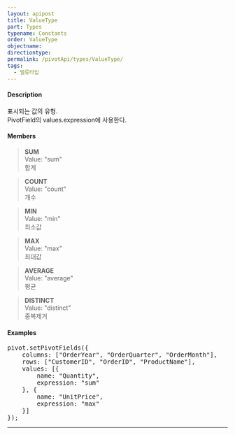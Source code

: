```yaml
---
layout: apipost
title: ValueType
part: Types
typename: Constants
order: ValueType
objectname: 
directiontype: 
permalink: /pivotApi/types/ValueType/
tags:
  - 밸류타입
---
```


#### Description

표시되는 값의 유형.   
PivotField의 values.expression에 사용한다.  

#### Members

> **SUM**    
> Value: "sum"   
> 합계    

> **COUNT**  
> Value: "count"   
> 개수    

> **MIN**  
> Value: "min"    
> 최소값    

> **MAX**  
> Value: "max"    
> 최대값    

> **AVERAGE**  
> Value: "average"    
> 평균    

> **DISTINCT**  
> Value: "distinct"    
> 중복제거    


#### Examples   

<pre class="prettyprint">
pivot.setPivotFields({
    columns: ["OrderYear", "OrderQuarter", "OrderMonth"],
    rows: ["CustomerID", "OrderID", "ProductName"],
    values: [{
        name: "Quantity",
        expression: "sum"
    }, {
        name: "UnitPrice",
        expression: "max"
    }]
});
</pre>

---

